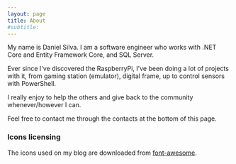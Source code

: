 ```yaml
---
layout: page
title: About
#subtitle: 
---
```


My name is Daniel Silva. I am a software engineer who works with .NET Core and Entity Framework Core, and SQL Server.

Ever since I've discovered the RaspberryPi, I've been doing a lot of projects with it, from gaming station (emulator), digital frame, up to control sensors with PowerShell.

I really enjoy to help the others and give back to the community whenever/however I can.

Feel free to contact me through the contacts at the bottom of this page.

### Icons licensing
The icons used on my blog are downloaded from [font-awesome](https://fontawesome.com/license).
